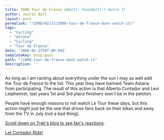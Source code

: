 ```yaml
---
title: 2008 Tour de France &#8211; Don&#8217;t Watch It
author: Justin Ball
layout: post
permalink: "/2008/02/23/2008-tour-de-france-dont-watch-it/"
tags:
  - "Cycling"
  - "Astana"
  - "Cycling"
  - "Tour de France"
date: '2008-02-23T07:00:00Z'
templateKey: blog-post
path: "/2008-tour-de-france-dont-watch-it"
description: ''
---
```


As long as I am ranting about everything under the sun I may as well add the Tour de France to the list. This year they have banned Team Astana from participating. The result of this action is that Alberto Contador and Levi Leipheimer, last years 1st and 3rd place finishers won't be in the peloton.

People have enough reasons to not watch Le Tour these days, but this action might just be the one that drives fans back on their bikes and away from the TV in July (not a bad thing).

[Scroll down on Trek's blog to see fan's reactions][1].

 [1]: http://trekroad.typepad.com/trekroad/2008/02/trek-at-the-tou.html

[Let Contador Ride!][2]

 [2]: http://www.contadoraltour.com/
